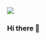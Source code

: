 <img src="https://media-private.canva.com/U9vSk/MAERQ9U9vSk/1/s3.png?X-Amz-Algorithm=AWS4-HMAC-SHA256&X-Amz-Credential=AKIAQYCGKMUH4JWSMIDQ%2F20201224%2Fus-east-1%2Fs3%2Faws4_request&X-Amz-Date=20201224T062135Z&X-Amz-Expires=63051&X-Amz-Signature=1433d4555f7f67b4071bbf9a91e1d0769203e7e0d2bce7d8a80c73a68314d5a2&X-Amz-SignedHeaders=host&response-expires=Thu%2C%2024%20Dec%202020%2023%3A52%3A26%20GMT">

### Hi there 👋

<!--
**RealPrettyPay/RealPrettyPay** is a ✨ _special_ ✨ repository because its `README.md` (this file) appears on your GitHub profile.

Here are some ideas to get you started:

- 🔭 I’m currently working on ...
- 🌱 I’m currently learning ...
- 👯 I’m looking to collaborate on ...
- 🤔 I’m looking for help with ...
- 💬 Ask me about ...
- 📫 How to reach me: ...
- 😄 Pronouns: ...
- ⚡ Fun fact: ...
-->
